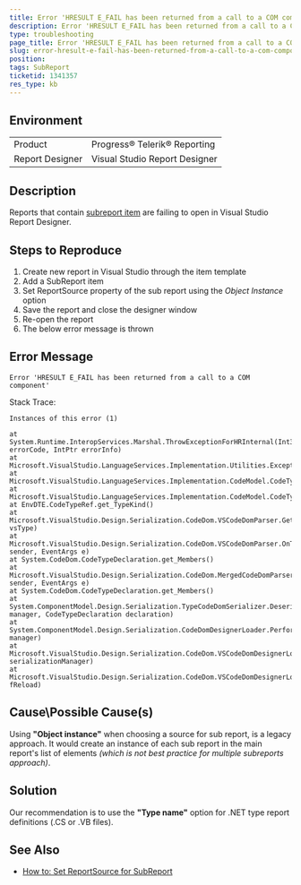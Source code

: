 ```yaml
---
title: Error 'HRESULT E_FAIL has been returned from a call to a COM component'
description: Error 'HRESULT E_FAIL has been returned from a call to a COM component' after opening report containing subreport item
type: troubleshooting
page_title: Error 'HRESULT E_FAIL has been returned from a call to a COM component'
slug: error-hresult-e-fail-has-been-returned-from-a-call-to-a-com-component
position: 
tags: SubReport
ticketid: 1341357
res_type: kb
---
```


## Environment
<table>
	<tr>
		<td>Product</td>
		<td>Progress® Telerik® Reporting</td>
	</tr>
  <tr>
		<td>Report Designer</td>
		<td>Visual Studio Report Designer</td>
	</tr>
</table>


## Description
Reports that contain [subreport item](../report-items-sub-report) are failing to open in Visual Studio Report Designer.

## Steps to Reproduce
1. Create new report in Visual Studio through the item template
2. Add a SubReport item
3. Set ReportSource property of the sub report using the *Object Instance* option
4. Save the report and close the designer window
5. Re-open the report
6. The below error message is thrown

## Error Message
```
Error 'HRESULT E_FAIL has been returned from a call to a COM component'
```

Stack Trace:
```
Instances of this error (1)
 
at System.Runtime.InteropServices.Marshal.ThrowExceptionForHRInternal(Int32 errorCode, IntPtr errorInfo)
at Microsoft.VisualStudio.LanguageServices.Implementation.Utilities.Exceptions.ThrowEFail()
at Microsoft.VisualStudio.LanguageServices.Implementation.CodeModel.CodeTypeRef.LookupTypeSymbol()
at Microsoft.VisualStudio.LanguageServices.Implementation.CodeModel.CodeTypeRef.get_TypeKind()
at EnvDTE.CodeTypeRef.get_TypeKind()
at Microsoft.VisualStudio.Design.Serialization.CodeDom.VSCodeDomParser.GetUrtTypeFromVsType(CodeTypeRef vsType)
at Microsoft.VisualStudio.Design.Serialization.CodeDom.VSCodeDomParser.OnTypePopulateMembers(Object sender, EventArgs e)
at System.CodeDom.CodeTypeDeclaration.get_Members()
at Microsoft.VisualStudio.Design.Serialization.CodeDom.MergedCodeDomParser.CodeTypeDeclarationPopulator.OnPopulateMembers(Object sender, EventArgs e)
at System.CodeDom.CodeTypeDeclaration.get_Members()
at System.ComponentModel.Design.Serialization.TypeCodeDomSerializer.Deserialize(IDesignerSerializationManager manager, CodeTypeDeclaration declaration)
at System.ComponentModel.Design.Serialization.CodeDomDesignerLoader.PerformLoad(IDesignerSerializationManager manager)
at Microsoft.VisualStudio.Design.Serialization.CodeDom.VSCodeDomDesignerLoader.PerformLoad(IDesignerSerializationManager serializationManager)
at Microsoft.VisualStudio.Design.Serialization.CodeDom.VSCodeDomDesignerLoader.DeferredLoadHandler.Microsoft.VisualStudio.TextManager.Interop.IVsTextBufferDataEvents.OnLoadCompleted(Int32 fReload)
```

## Cause\Possible Cause(s)
Using **"Object instance"** when choosing a source for sub report, is a legacy approach. It would create an instance of each sub report in the main report's list of elements *(which is not best practice for multiple subreports approach)*.

## Solution
Our recommendation is to use the **"Type name"** option for .NET type report definitions (.CS or .VB files).

## See Also
- [How to: Set ReportSource for SubReport](../report-sources-subreport#how-to-set-reportsource-for-subreport)
